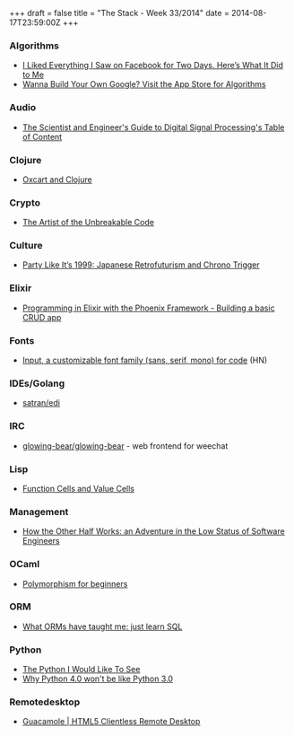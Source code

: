 +++
draft = false
title = "The Stack - Week 33/2014"
date = 2014-08-17T23:59:00Z
+++



### Algorithms

 - [I Liked Everything I Saw on Facebook for Two Days. Here’s What It Did to Me][Ilikedeverythingisawonfacebookfortwodayshereswhatitdidtomegadgetlabwiredfeliciasmelange]
 - [Wanna Build Your Own Google? Visit the App Store for Algorithms][Wannabuildyourowngooglevisittheappstoreforalgorithmsenterprisewired]

[Ilikedeverythingisawonfacebookfortwodayshereswhatitdidtomegadgetlabwiredfeliciasmelange]: http://thisfeliciaday.tumblr.com/post/94445373169/i-liked-everything-i-saw-on-facebook-for-two-days#notes
[Wannabuildyourowngooglevisittheappstoreforalgorithmsenterprisewired]: http://www.wired.com/2014/08/algorithmia/


### Audio

 - [The Scientist and Engineer's Guide to Digital Signal Processing's Table of Content][Thescientistandengineersguidetodigitalsignalprocessingstableofcontent]

[Thescientistandengineersguidetodigitalsignalprocessingstableofcontent]: http://www.dspguide.com/pdfbook.htm


### Clojure

 - [Oxcart and Clojure][Oxcartandclojurettt]

[Oxcartandclojurettt]: http://www.arrdem.com/2014/06/26/oxcart_and_clojure/


### Crypto

 - [The Artist of the Unbreakable Code][Theartistoftheunbreakablecodeissue6secretcodesnautilus]

[Theartistoftheunbreakablecodeissue6secretcodesnautilus]: http://nautil.us/issue/6/secret-codes/the-artist-of-the-unbreakable-code


### Culture

 - [Party Like It’s 1999: Japanese Retrofuturism and Chrono Trigger][Partylikeits1999japaneseretrofuturismandchronotriggervol2no3theappendix]

[Partylikeits1999japaneseretrofuturismandchronotriggervol2no3theappendix]: http://theappendix.net/issues/2014/7/party-like-its-1999-japanese-retrofuturism-and-chrono-trigger


### Elixir

 - [Programming in Elixir with the Phoenix Framework - Building a basic CRUD app][Programminginelixirwiththephoenixframeworkbuildingabasiccrudappgarrettheinlen]

[Programminginelixirwiththephoenixframeworkbuildingabasiccrudappgarrettheinlen]: http://gogogarrett.sexy/programming-in-elixir-with-the-phoenix-framework-building-a-basic-CRUD-app/


### Fonts

 - [Input, a customizable font family (sans, serif, mono) for code][Inputacustomizablefontfamilysansserifmonoforcodehackernews] (HN)

[Inputacustomizablefontfamilysansserifmonoforcodehackernews]: https://news.ycombinator.com/item?id=8172507


### IDEs/Golang

 - [satran/edi][Satranedi]

[Satranedi]: https://github.com/satran/edi


### IRC

 - [glowing-bear/glowing-bear][Glowingbearglowingbear] - web frontend for weechat

[Glowingbearglowingbear]: https://github.com/glowing-bear/glowing-bear


### Lisp

 - [Function Cells and Value Cells][Functioncellsandvaluecells]

[Functioncellsandvaluecells]: http://dreamsongs.com/Separation.html


### Management

 - [How the Other Half Works: an Adventure in the Low Status of Software Engineers][Howtheotherhalfworksanadventureinthelowstatusofsoftwareengineersmichaelochurch]

[Howtheotherhalfworksanadventureinthelowstatusofsoftwareengineersmichaelochurch]: http://michaelochurch.wordpress.com/2014/07/13/how-the-other-half-works-an-adventure-in-the-low-status-of-software-engineers/


### OCaml

 - [Polymorphism for beginners][Polymorphismforbeginnersthomasleonardsblog]

[Polymorphismforbeginnersthomasleonardsblog]: http://roscidus.com/blog/blog/2013/12/20/polymorphism-for-beginners/


### ORM

 - [What ORMs have taught me: just learn SQL][Whatormshavetaughtmejustlearnsqlcurriedlambda]

[Whatormshavetaughtmejustlearnsqlcurriedlambda]: http://wozniak.ca/what-orms-have-taught-me-just-learn-sql


### Python

 - [The Python I Would Like To See][Thepythoniwouldliketoseearminronachersthoughtsandwritings]
 - [Why Python 4.0 won't be like Python 3.0][python4000]

[Thepythoniwouldliketoseearminronachersthoughtsandwritings]: http://lucumr.pocoo.org/2014/8/16/the-python-i-would-like-to-see/
[python4000]: http://www.curiousefficiency.org/posts/2014/08/python-4000.html


### Remotedesktop

 - [Guacamole | HTML5 Clientless Remote Desktop][Guacamolehtml5clientlessremotedesktop]

[Guacamolehtml5clientlessremotedesktop]: http://guac-dev.org/
